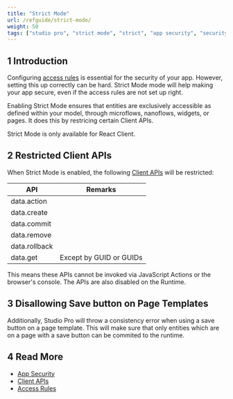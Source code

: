 ```yaml
---
title: "Strict Mode"
url: /refguide/strict-mode/
weight: 50
tags: ["studio pro", "strict mode", "strict", "app security", "security", "api"]
---
```


## 1 Introduction

Configuring [access rules](/refguide/access-rules/) is essential for the security of your app. However, setting this up correctly can be hard. Strict Mode mode will help making your app secure, even if the access rules are not set up right. 

Enabling Strict Mode ensures that entities are exclusively accessible as defined within your model, through microflows, nanoflows, widgets, or pages. It does this by restricing certain Client APIs. 

Strict Mode is only available for React Client. 

## 2 Restricted Client APIs
When Strict Mode is enabled, the following [Client APIs](/apidocs-mxsdk/apidocs/client-api/) will be restricted:

| API           | Remarks                 |
|---------------|-------------------------|
| data.action   |                         |
| data.create   |                         |
| data.commit   |                         |
| data.remove   |                         |
| data.rollback |                         |
| data.get      | Except by GUID or GUIDs |

This means these APIs cannot be invoked via JavaScript Actions or the browser's console. The APIs are also disabled on the Runtime. 

## 3 Disallowing Save button on Page Templates
Additionally, Studio Pro will throw a consistency error when using a save button on a page template. This will make sure that only entities which are on a page with a save button can be commited to the runtime. 

## 4 Read More

* [App Security](/refguide/app-security/)
* [Client APIs](/apidocs-mxsdk/apidocs/client-api/)
* [Access Rules](/refguide/access-rules/)
